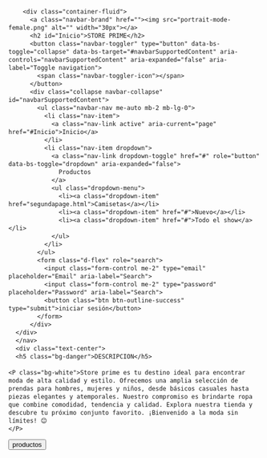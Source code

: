 <!doctype html>
<html lang="en">
  <head>
    <script src="script.js"></script>
    <meta charset="utf-8">
    <meta name="viewport" content="width=device-width, initial-scale=1">
    <title>MI PRIMER PAGÍNA</title>
    <link href="https://cdn.jsdelivr.net/npm/bootstrap@5.3.3/dist/css/bootstrap.min.css" rel="stylesheet" integrity="sha384-QWTKZyjpPEjISv5WaRU9OFeRpok6YctnYmDr5pNlyT2bRjXh0JMhjY6hW+ALEwIH" crossorigin="anonymous">
  </head>
  <body class="bg-dark">
    <nav class="navbar navbar-expand-lg bg-secondary">
      
        <div class="container-fluid">
          <a class="navbar-brand" href=""><img src="portrait-mode-female.png" alt="" width="30px"></a>
          <h2 id="Inicio">STORE PRIME</h2>
          <button class="navbar-toggler" type="button" data-bs-toggle="collapse" data-bs-target="#navbarSupportedContent" aria-controls="navbarSupportedContent" aria-expanded="false" aria-label="Toggle navigation">
            <span class="navbar-toggler-icon"></span>
          </button>
          <div class="collapse navbar-collapse" id="navbarSupportedContent">
            <ul class="navbar-nav me-auto mb-2 mb-lg-0">
              <li class="nav-item">
                <a class="nav-link active" aria-current="page" href="#Inicio">Inicio</a>
              </li>
              <li class="nav-item dropdown">
                <a class="nav-link dropdown-toggle" href="#" role="button" data-bs-toggle="dropdown" aria-expanded="false">
                  Productos
                </a>
                <ul class="dropdown-menu">
                  <li><a class="dropdown-item" href="segundapage.html">Camisetas</a></li>
                  <li><a class="dropdown-item" href="#">Nuevo</a></li>
                  <li><a class="dropdown-item" href="#">Todo el show</a></li>
                </ul>
              </li>
            </ul>
            <form class="d-flex" role="search">
              <input class="form-control me-2" type="email" placeholder="Email" aria-label="Search">
              <input class="form-control me-2" type="password" placeholder="Password" aria-label="Search">
              <button class="btn btn-outline-success" type="submit">iniciar sesión</button>
            </form>
          </div>
      </div>
      </nav>
      <div class="text-center">
      <h5 class="bg-danger">DESCRIPCION</h5>
      
    <P class="bg-white">Store prime es tu destino ideal para encontrar moda de alta calidad y estilo. Ofrecemos una amplia selección de prendas para hombres, mujeres y niños, desde básicos casuales hasta piezas elegantes y atemporales. Nuestro compromiso es brindarte ropa que combine comodidad, tendencia y calidad. Explora nuestra tienda y descubre tu próximo conjunto favorito. ¡Bienvenido a la moda sin límites! 😊
    </P>
  </div>
</div>
<div class="container-fluid">
  <div class="ro">
    <div class="col-12">
      <button class="btn btn-primary"><a href=""></a>productos</button>
    </div>
  </div>
    <script src="https://cdn.jsdelivr.net/npm/bootstrap@5.3.3/dist/js/bootstrap.bundle.min.js" integrity="sha384-YvpcrYf0tY3lHB60NNkmXc5s9fDVZLESaAA55NDzOxhy9GkcIdslK1eN7N6jIeHz" crossorigin="anonymous"></script>
    </body>
</html>
